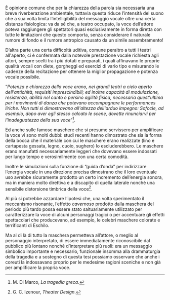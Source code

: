 È opinione comune che per la chiarezza della parola sia necessaria una breve riverberazione ambientale, tuttavia questa riduce l’intensità del suono che a sua volta limita l’intelligibilità del messaggio vocale oltre una certa distanza fisiologica: va da sé che, a teatro occupato, la voce dell’attore poteva raggiungere gli spettatori quasi esclusivamente in forma diretta con tutte le limitazioni che questo comporta, senza considerare il naturale rumore di fondo e il rumore antropico causato da un simile assembramento!

D’altra parte una certa difficoltà uditiva, comune peraltro a tutti i teatri all'aperto, ci è confermata dalla notevole prestazione vocale richiesta agli attori, sempre scelti tra i più dotati e preparati, i quali affinavano le proprie qualità vocali con diete, gorgheggi ed esercizi di vario tipo e misurando le cadenze della recitazione per ottenere la miglior propagazione e potenza vocale possibile.

“_Potenza e chiarezza della voce erano, nei grandi teatri a cielo aperto dell'antichità, requisiti imprescindibili; ed inoltre capacità di modulazione, resistenza, abilità nel canto e persino agilità fisica, necessaria quest'ultima per i movimenti di danza che potevano accompagnare le performances liriche. Non tutti si dimostravano all'altezza dell'arduo impegno: Sofocle, ad esempio, dopo aver egli stesso calcato le scene, dovette rinunciarvi per l'inadeguatezza della sua voce_”[^1].

Ed anche sulle famose maschere che si presume servissero per amplificare la voce vi sono molti dubbi: studi recenti hanno dimostrato che sia la forma della bocca che il materiale con cui le maschere erano realizzate (lino e cartapesta gessata, legno, cuoio, sughero) lo escluderebbero. Le maschere erano manufatti necessariamente leggeri che dovevano essere indossati per lungo tempo e verosimilmente con una certa comodità.

Inoltre le simulazioni sulla funzione di “guida d’onda” per indirizzare l’energia vocale in una direzione precisa dimostrano che il loro eventuale uso avrebbe sicuramente prodotto un certo incremento dell’energia sonora, ma in maniera molto direttiva e a discapito di quella laterale nonché una sensibile distorsione timbrica della voce[^2].

Al più si potrebbe azzardare l’ipotesi che, una volta sperimentato il meccanismo risonante, l’effetto _cavernoso_ prodotto dalla maschera del periodo più tardo possa essere stato saltuariamente utilizzato per caratterizzare la voce di alcuni personaggi tragici o per accentuare gli effetti spettacolari che producevano, ad esempio, le celebri maschere colorate e terrificanti di Eschilo.

Ma al di là di tutto la maschera permetteva all’attore, o meglio al personaggio interpretato, di essere immediatamente riconoscibile dal pubblico più lontano nonché d’interpretare più ruoli: era un messaggio simbolico importante e necessario, funzionale insomma alla drammaturgia della tragedia e a sostegno di questa tesi possiamo osservare che anche i coreuti la indossavano proprio per le medesime ragioni sceniche e non già per amplificare la propria voce.

[^1]: M. Di Marco, _La tragedia greca_.
[^2]: G. C. Izenour, _Theater Design_.
